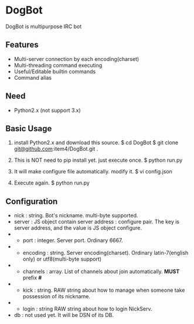 DogBot
======
DogBot is multipurpose IRC bot

## Features
* Multi-server connection by each encoding(charset)
* Multi-threading command executing
* Useful/Editable builtin commands
* Command alias

## Need
* Python2.x (not support 3.x)

## Basic Usage
1. install Python2.x and download this source.
    $ cd DogBot
    $ git clone git@github.com:item4/DogBot.git .

2. This is NOT need to pip install yet. just execute once.
    $ python run.py

3. It will make configure file automatically. modify it.
    $ vi config.json

4. Execute again.
    $ python run.py

## Configuration
* nick : string. Bot's nickname. multi-byte supported.
* server : JS object contain server address : configure pair. The key is server address, and the value is JS object configure.
* * port : integer. Server port. Ordinary 6667.
* * encoding : string. Server encoding(charset). Ordinary latin-7(english only) or utf8(multi-byte support)
* * channels : array. List of channels about join automatically. **MUST** prefix **#**
* * kick : string. RAW string about how to manage when someone take possession of its nickname.
* * login : string RAW string about how to login NickServ.
* db : not used yet. It will be DSN of its DB.
